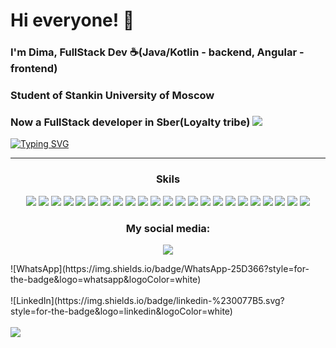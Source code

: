 # Hi everyone! 👋
### I'm Dima, FullStack Dev ☕️(Java/Kotlin - backend, Angular - frontend)
### Student of Stankin University of Moscow
### Now a FullStack developer in Sber(Loyalty tribe) <a href="https://www.sberbank.ru/ru/person"> <img src="https://img.shields.io/badge/company%website-DC51F7"></a>

[![Typing SVG](https://readme-typing-svg.demolab.com?font=Fira+Code&duration=900&pause=100&color=DC51F7&background=FFDCEA00&multiline=true&width=480&height=130&lines=public+class+User+%7B;+++public+String+name+%3D+%22Dima%22;+++public+String+lastName+%3D+%22Vezhnovets%22;+++public+String+university+%3D+%22STANKIN%22;%7D)](https://git.io/typing-svg)
___
<h3 align="center">
Skils</h3>
<p align="center">
<img src = "https://img.shields.io/badge/java-orange.svg?style=for-the-badge&logo=&logoColor=/">
<img src = "https://img.shields.io/badge/kotlin-%237F52FF.svg?style=for-the-badge&logo=kotlin&logoColor=white">
<img src = "https://img.shields.io/badge/spring-green.svg?style=for-the-badge&logo=spring&logoColor=white">
<img src = "https://img.shields.io/badge/Hibernate-yellow.svg?style=for-the-badge&logo=Hibernate&logoColor=white">
<img src = "https://img.shields.io/badge/apache%20tomcat-%23F8DC75.svg?style=for-the-badge&logo=apache-tomcat&logoColor=black"> 
<img src = "https://img.shields.io/badge/docker-%230db7ed.svg?style=for-the-badge&logo=docker&logoColor=white">  
<img src = "https://img.shields.io/badge/GRPC-4285F4?style=for-the-badge">  
<img src="https://img.shields.io/badge/apache%20tomcat-%23F8DC75.svg?style=for-the-badge&logo=apache-tomcat&logoColor=black">
<img src="https://img.shields.io/badge/Apache%20Kafka-000?style=for-the-badge&logo=apachekafka">  
<img src="https://img.shields.io/badge/Gradle-02303A.svg?style=for-the-badge&logo=Gradle&logoColor=white">
<img src="https://img.shields.io/badge/Apache%20Maven-C71A36?style=for-the-badge&logo=Apache%20Maven&logoColor=white">
<img src = "https://img.shields.io/badge/Angular-%23DD0031.svg?logo=angular&logoColor=white">  
<img src = "https://img.shields.io/badge/TypeScript-3178C6?logo=typescript&logoColor=fff">
<img src = "https://img.shields.io/badge/Bootstrap-7952B3?logo=bootstrap&logoColor=fff">
<img src = "https://img.shields.io/badge/mysql-4479A1.svg?style=for-the-badge&logo=mysql&logoColor=white">
<img src = "https://img.shields.io/badge/Oracle-F80000?style=for-the-badge&logo=oracle&logoColor=white"> 
<img src = "https://img.shields.io/badge/postgres-%23316192.svg?style=for-the-badge&logo=postgresql&logoColor=white">  
<img src = "https://img.shields.io/badge/redis-%23DD0031.svg?style=for-the-badge&logo=redis&logoColor=white">  
<img src = "https://img.shields.io/badge/MongoDB-%234ea94b.svg?style=for-the-badge&logo=mongodb&logoColor=white"> 
<img src = "https://img.shields.io/badge/elasticsearch-%230377CC.svg?style=for-the-badge&logo=elasticsearch&logoColor=white"> 
<img src = "https://img.shields.io/badge/Apache%20Groovy-4298B8.svg?style=for-the-badge&logo=Apache+Groovy&logoColor=white">
<img src = "https://img.shields.io/badge/kubernetes-%23326ce5.svg?style=for-the-badge&logo=kubernetes&logoColor=white">
<img src = "https://img.shields.io/badge/nginx-%23009639.svg?style=for-the-badge&logo=nginx&logoColor=white">

<br>
</p>
<h3 align="center"> My social media: </h3>
<p align="center">
<img src="https://img.shields.io/badge/Gmail-D14836?style=for-the-badge&logo=gmail&logoColor=white&link=https://web.telegram.org/k/#@Verefrint"></a>
</br> 
<div>![WhatsApp](https://img.shields.io/badge/WhatsApp-25D366?style=for-the-badge&logo=whatsapp&logoColor=white)</div>
</br> 
<div>![LinkedIn](https://img.shields.io/badge/linkedin-%230077B5.svg?style=for-the-badge&logo=linkedin&logoColor=white)</div>
</br> 
<img src="https://img.shields.io/static/v1?style=for-the-badge&logo=telegram&label=Telegram&message=Verefrint&color=blue&labelColor=black&link=https://web.telegram.org/k/#@Verefrint"></a>

